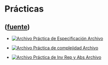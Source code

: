 # Prácticas
([fuente](https://campus.exactas.uba.ar/course/view.php?id=989&section=8))
---
  - [![Archivo](https://campus.exactas.uba.ar/theme/image.php/magazine/core/1462913092/f/pdf) Práctica de Especificación Archivo](https://campus.exactas.uba.ar/mod/resource/view.php?id=53193)

  - [![Archivo](https://campus.exactas.uba.ar/theme/image.php/magazine/core/1462913092/f/pdf) Práctica de complejidad Archivo](https://campus.exactas.uba.ar/mod/resource/view.php?id=53194)

  - [![Archivo](https://campus.exactas.uba.ar/theme/image.php/magazine/core/1462913092/f/pdf) Práctica de Inv Rep y Abs Archivo](https://campus.exactas.uba.ar/mod/resource/view.php?id=53195)

